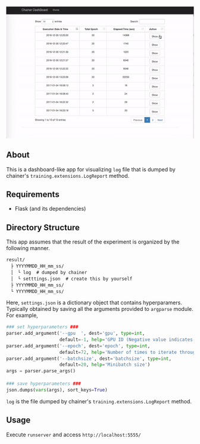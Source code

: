 ![](./images/dashboard.gif)

## About
This is a dashboard-like app for visualizing `log` file that is dumped by chainer's `training.extensions.LogReport` method.

## Requirements
* Flask (and its dependencies)

## Directory Structure
This app assumes that the result of the experiment is organized by the following manner.

```
result/
　├ YYYYMMDD_HH_mm_ss/
　│　└ log  # dumped by chainer
　│　└ setttings.json  # create this by yourself
　├ YYYYMMDD_HH_mm_ss/
　└ YYYYMMDD_HH_mm_ss/
```

Here, `settings.json` is a dictionary object that contains hyperparamers.
Typically obtained by saving all the arguments provided to `argparse` module.
For example,
```python
### set hyperparameters ###
parser.add_argument('--gpu  ', dest='gpu', type=int,
                    default=-1, help='GPU ID (Negative value indicates CPU)')
parser.add_argument('--epoch', dest='epoch', type=int,
                    default=72, help='Number of times to iterate through the dataset')
parser.add_argument('--batchsize', dest='batchsize', type=int,
                    default=20, help='Minibatch size')
args = parser.parse_args()

### save hyperparameters ###
json.dumps(vars(args), sort_keys=True)
```

`log` is the file dumped by chainer's `training.extensions.LogReport` method.

## Usage
Execute `runserver` and access `http://localhost:5555/`
